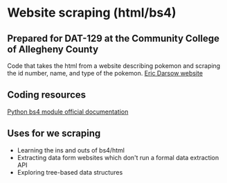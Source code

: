 # Website scraping (html/bs4)
## Prepared for DAT-129 at the Community College of Allegheny County

Code that takes the html from a website describing pokemon and scraping the id number, name, and type of the pokemon.
[Eric Darsow website][idx]

## Coding resources
[Python bs4 module official documentation](https://www.crummy.com/software/BeautifulSoup/bs4/doc/)

## Uses for we  scraping
* Learning the ins and outs of bs4/html
* Extracting data form websites which don't run a formal data extraction API
* Exploring tree-based data structures

[idx]:https://technologyrediscovery.net/
